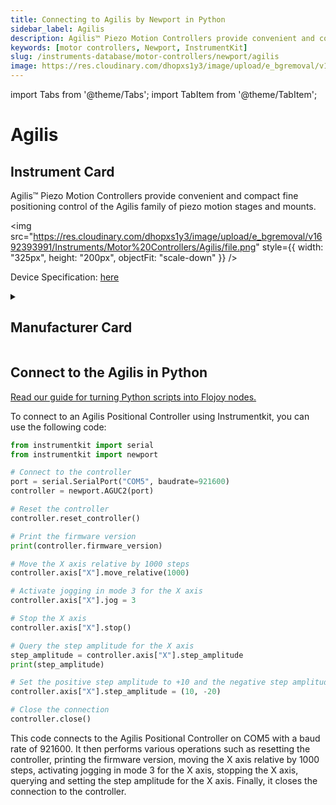```yaml
---
title: Connecting to Agilis by Newport in Python
sidebar_label: Agilis
description: Agilis™ Piezo Motion Controllers provide convenient and compact fine positioning control of the Agilis family of piezo motion stages and mounts.
keywords: [motor controllers, Newport, InstrumentKit]
slug: /instruments-database/motor-controllers/newport/agilis
image: https://res.cloudinary.com/dhopxs1y3/image/upload/e_bgremoval/v1692393991/Instruments/Motor%20Controllers/Agilis/file.png
---
```


import Tabs from '@theme/Tabs';
import TabItem from '@theme/TabItem';

# Agilis

## Instrument Card

<div className="flex">

<div>

Agilis™ Piezo Motion Controllers provide convenient and compact fine positioning control of the Agilis family of piezo motion stages and mounts.

</div>

<img src="https://res.cloudinary.com/dhopxs1y3/image/upload/e_bgremoval/v1692393991/Instruments/Motor%20Controllers/Agilis/file.png" style={{ width: "325px", height: "200px", objectFit: "scale-down" }} />

</div>

<div className="flex text-center">

<p>Device Specification: <a target="\_blank" href="https://www.newport.com/mam/celum/celum_assets/np/resources/Agilis_Piezo_Motor_Driven_Components_User_Manual.pdf?1">here</a></p>

</div>

<details style={{ marginTop: "15px"}}>
<summary><h2>Manufacturer Card</h2></summary>

<img src="https://res.cloudinary.com/dhopxs1y3/image/upload/v1692806178/Instruments/Vendor%20Logos/Newport.png" style={{ width: "100%", height: "170px",objectFit: "scale-down" }} />

Newport provides a wide range of photonics technology and products designed to enhance the capabilities and productivity of our customers' applications.

<ul>
  <li>Headquarters: Irvine, California, United States</li>
  <li>Yearly Revenue (millions, USD): 3500.0</li>
  <li>Vendor Website: <a href="https://www.newport.com/">here</a></li>
</ul>
</details>

## Connect to the Agilis in Python

[Read our guide for turning Python scripts into Flojoy nodes.](https://docs.flojoy.ai/custom-nodes/creating-custom-node/)
<Tabs>
<TabItem value="InstrumentKit" label="InstrumentKit">

To connect to an Agilis Positional Controller using Instrumentkit, you can use the following code:

```python
from instrumentkit import serial
from instrumentkit import newport

# Connect to the controller
port = serial.SerialPort("COM5", baudrate=921600)
controller = newport.AGUC2(port)

# Reset the controller
controller.reset_controller()

# Print the firmware version
print(controller.firmware_version)

# Move the X axis relative by 1000 steps
controller.axis["X"].move_relative(1000)

# Activate jogging in mode 3 for the X axis
controller.axis["X"].jog = 3

# Stop the X axis
controller.axis["X"].stop()

# Query the step amplitude for the X axis
step_amplitude = controller.axis["X"].step_amplitude
print(step_amplitude)

# Set the positive step amplitude to +10 and the negative step amplitude to -20 for the X axis
controller.axis["X"].step_amplitude = (10, -20)

# Close the connection
controller.close()
```

This code connects to the Agilis Positional Controller on COM5 with a baud rate of 921600. It then performs various operations such as resetting the controller, printing the firmware version, moving the X axis relative by 1000 steps, activating jogging in mode 3 for the X axis, stopping the X axis, querying and setting the step amplitude for the X axis. Finally, it closes the connection to the controller.

</TabItem>
</Tabs>